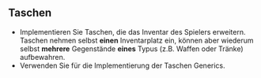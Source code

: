 ## Taschen

-   Implementieren Sie Taschen, die das Inventar des Spielers erweitern.
    Taschen nehmen selbst **einen** Inventarplatz ein, können aber wiederum
    selbst **mehrere** Gegenstände **eines** Typus (z.B. Waffen oder Tränke)
    aufbewahren.
-   Verwenden Sie für die Implementierung der Taschen Generics.
